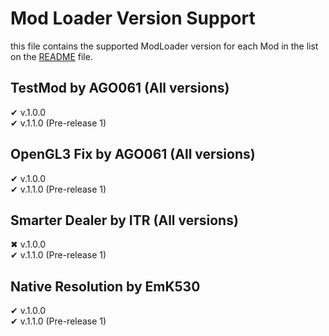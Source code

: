 # Mod Loader Version Support
this file contains the supported ModLoader version for each Mod in the list on the [README](https://github.com/AGO061/BuckshotRouletteModLoader/blob/main/README.md) file.

## TestMod by AGO061 (All versions)
✔ v.1.0.0\
✔ v.1.1.0 (Pre-release 1)

## OpenGL3 Fix by AGO061 (All versions)
✔ v.1.0.0\
✔ v.1.1.0 (Pre-release 1)

## Smarter Dealer by ITR (All versions)
✖ v.1.0.0\
✔ v.1.1.0 (Pre-release 1)

## Native Resolution by EmK530
✔ v.1.0.0\
✔ v.1.1.0 (Pre-release 1)